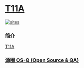 ﻿# [T11A](https://github.com/OS-Q/T11A)

[![sites](http://182.61.61.133/link/resources/OSQ.png)](http://www.OS-Q.com)


### [简介](https://github.com/OS-Q/T11A/wiki)

[T11A](https://github.com/OS-Q/T11A)

### [源圈 OS-Q (Open Source & QA) ](http://www.OS-Q.com)
